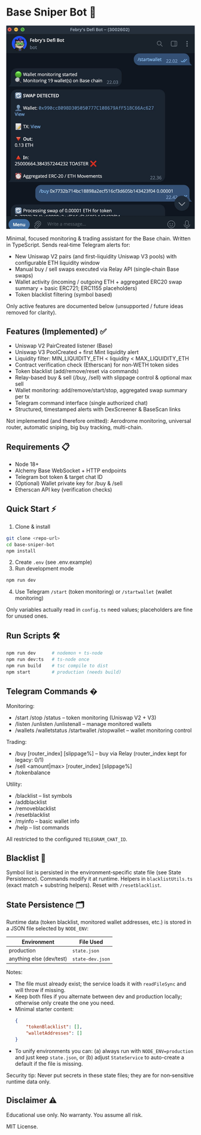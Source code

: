 # Base Sniper Bot 🎯

<p align="center">
	<img src="./assets/ss.jpeg" alt="Base Sniper Bot Screenshot" width="650" />
</p>

Minimal, focused monitoring & trading assistant for the Base chain. Written in TypeScript. Sends real‑time Telegram alerts for:

- New Uniswap V2 pairs (and first-liquidity Uniswap V3 pools) with configurable ETH liquidity window
- Manual buy / sell swaps executed via Relay API (single‑chain Base swaps)
- Wallet activity (incoming / outgoing ETH + aggregated ERC20 swap summary + basic ERC721; ERC1155 placeholders)
- Token blacklist filtering (symbol based)

Only active features are documented below (unsupported / future ideas removed for clarity).

## Features (Implemented) ✅

- Uniswap V2 PairCreated listener (Base)
- Uniswap V3 PoolCreated + first Mint liquidity alert
- Liquidity filter: MIN_LIQUIDITY_ETH < liquidity < MAX_LIQUIDITY_ETH
- Contract verification check (Etherscan) for non‑WETH token sides
- Token blacklist (add/remove/reset via commands)
- Relay-based buy & sell (/buy, /sell) with slippage control & optional max sell
- Wallet monitoring: add/remove/start/stop, aggregated swap summary per tx
- Telegram command interface (single authorized chat)
- Structured, timestamped alerts with DexScreener & BaseScan links

Not implemented (and therefore omitted): Aerodrome monitoring, universal router, automatic sniping, big buy tracking, multi-chain.

## Requirements 📋

- Node 18+
- Alchemy Base WebSocket + HTTP endpoints
- Telegram bot token & target chat ID
- (Optional) Wallet private key for /buy & /sell
- Etherscan API key (verification checks)

## Quick Start ⚡

1. Clone & install
```bash
git clone <repo-url>
cd base-sniper-bot
npm install
```
2. Create `.env` (see .env.example)
3. Run development mode
```bash
npm run dev
```
4. Use Telegram `/start` (token monitoring) or `/startwallet` (wallet monitoring)

Only variables actually read in `config.ts` need values; placeholders are fine for unused ones.

## Run Scripts 🛠️
```bash
npm run dev      # nodemon + ts-node
npm run dev:ts   # ts-node once
npm run build    # tsc compile to dist
npm start        # production (needs build)
```

## Telegram Commands �

Monitoring:
- /start /stop /status – token monitoring (Uniswap V2 + V3)
- /listen <wallet> /unlisten <wallet> /unlistenall – manage monitored wallets
- /wallets /walletstatus /startwallet /stopwallet – wallet monitoring control

Trading:
- /buy <token> <eth> [router_index] [slippage%] – buy via Relay (router_index kept for legacy: 0/1)
- /sell <token> <amount|max> [router_index] [slippage%]
- /tokenbalance <token>

Utility:
- /blacklist – list symbols
- /addblacklist <symbol>
- /removeblacklist <symbol>
- /resetblacklist
- /myinfo – basic wallet info
- /help – list commands

All restricted to the configured `TELEGRAM_CHAT_ID`.

## Blacklist 🚫
Symbol list is persisted in the environment‑specific state file (see State Persistence). Commands modify it at runtime. Helpers in `blacklistUtils.ts` (exact match + substring helpers). Reset with `/resetblacklist`.

## State Persistence 🗂️
Runtime data (token blacklist, monitored wallet addresses, etc.) is stored in a JSON file selected by `NODE_ENV`:

| Environment | File Used    |
|-------------|--------------|
| production  | `state.json` |
| anything else (dev/test) | `state-dev.json` |

Notes:
- The file must already exist; the service loads it with `readFileSync` and will throw if missing.
- Keep both files if you alternate between dev and production locally; otherwise only create the one you need.
- Minimal starter content:
	```json
	{
		"tokenBlacklist": [],
		"walletAddresses": []
	}
	```
- To unify environments you can: (a) always run with `NODE_ENV=production` and just keep `state.json`, or (b) adjust `StateService` to auto-create a default if the file is missing.

Security tip: Never put secrets in these state files; they are for non‑sensitive runtime data only.

## Disclaimer ⚠️
Educational use only. No warranty. You assume all risk.

MIT License.